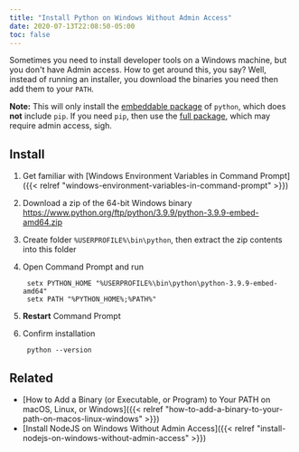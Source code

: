 ```yaml
---
title: "Install Python on Windows Without Admin Access"
date: 2020-07-13T22:08:50-05:00
toc: false
---
```


Sometimes you need to install developer tools on a Windows machine, but you don't have Admin access. How to get around this, you say? Well, instead of running an installer, you download the binaries you need then add them to your `PATH`.

<!--more-->

**Note:** This will only install the [embeddable package](https://docs.python.org/3.9/using/windows.html#windows-embeddable) of `python`, which does **not** include `pip`. If you need `pip`, then use the [full package](https://docs.python.org/3.9/using/windows.html#windows-full), which may require admin access, sigh.

## Install

1. Get familiar with [Windows Environment Variables in Command Prompt]({{< relref "windows-environment-variables-in-command-prompt" >}})
1. Download a zip of the 64-bit Windows binary <https://www.python.org/ftp/python/3.9.9/python-3.9.9-embed-amd64.zip>
1. Create folder `%USERPROFILE%\bin\python`, then extract the zip contents into this folder
1. Open Command Prompt and run

        setx PYTHON_HOME "%USERPROFILE%\bin\python\python-3.9.9-embed-amd64"
        setx PATH "%PYTHON_HOME%;%PATH%"

1. **Restart** Command Prompt
1. Confirm installation

        python --version

## Related

- [How to Add a Binary (or Executable, or Program) to Your PATH on macOS, Linux, or Windows]({{< relref "how-to-add-a-binary-to-your-path-on-macos-linux-windows" >}})
- [Install NodeJS on Windows Without Admin Access]({{< relref "install-nodejs-on-windows-without-admin-access" >}})
